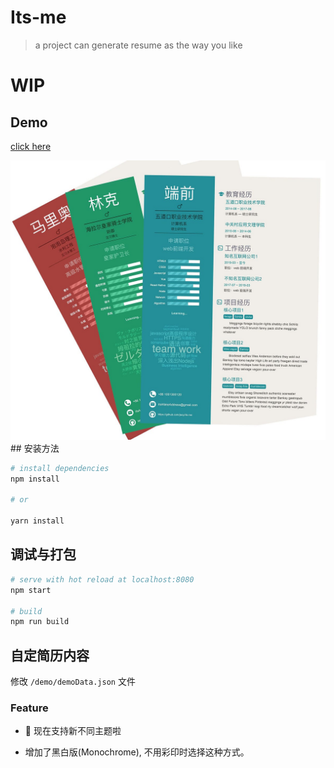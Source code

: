 # Its-me

> a project can generate resume as the way you like

# WIP

## Demo

[click here](https://jeoy.github.io/its-me/demo/)

<img src='./src/assets/themes.jpg' />
## 安装方法

```bash
# install dependencies
npm install

# or

yarn install

```

## 调试与打包

```bash
# serve with hot reload at localhost:8080
npm start

# build
npm run build
```

## 自定简历内容
修改 `/demo/demoData.json` 文件



### Feature

- 🎨 现在支持新不同主题啦

- 增加了黑白版(Monochrome), 不用彩印时选择这种方式。